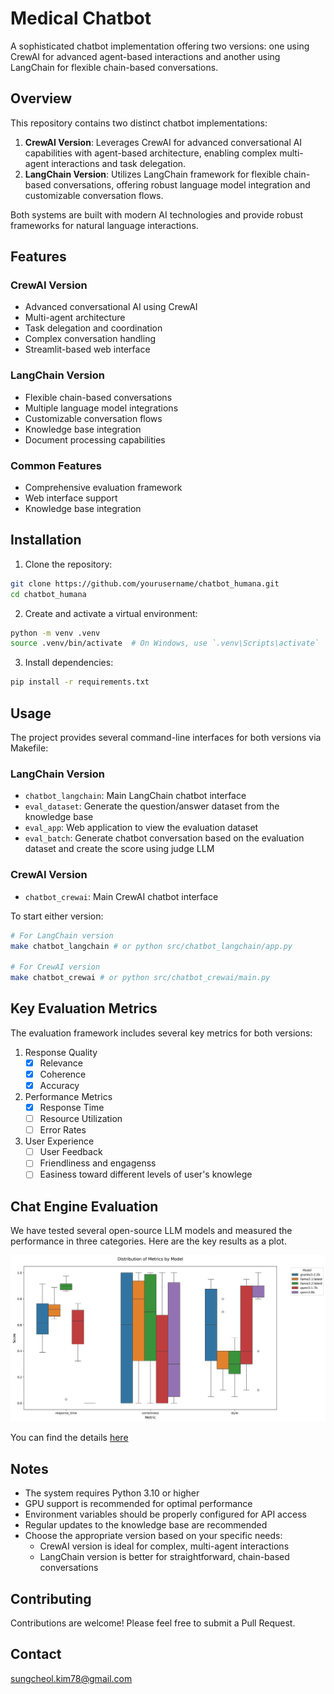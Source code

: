 # Medical Chatbot 

A sophisticated chatbot implementation offering two versions: one using CrewAI for advanced agent-based interactions and another using LangChain for flexible chain-based conversations.

## Overview

This repository contains two distinct chatbot implementations:

1. **CrewAI Version**: Leverages CrewAI for advanced conversational AI capabilities with agent-based architecture, enabling complex multi-agent interactions and task delegation.
2. **LangChain Version**: Utilizes LangChain framework for flexible chain-based conversations, offering robust language model integration and customizable conversation flows.

Both systems are built with modern AI technologies and provide robust frameworks for natural language interactions.

## Features

### CrewAI Version
- Advanced conversational AI using CrewAI
- Multi-agent architecture
- Task delegation and coordination
- Complex conversation handling
- Streamlit-based web interface

### LangChain Version
- Flexible chain-based conversations
- Multiple language model integrations
- Customizable conversation flows
- Knowledge base integration
- Document processing capabilities

### Common Features
- Comprehensive evaluation framework
- Web interface support
- Knowledge base integration

## Installation

1. Clone the repository:
```bash
git clone https://github.com/yourusername/chatbot_humana.git
cd chatbot_humana
```

2. Create and activate a virtual environment:
```bash
python -m venv .venv
source .venv/bin/activate  # On Windows, use `.venv\Scripts\activate`
```

3. Install dependencies:
```bash
pip install -r requirements.txt
```

## Usage

The project provides several command-line interfaces for both versions via Makefile:

### LangChain Version
- `chatbot_langchain`: Main LangChain chatbot interface
- `eval_dataset`: Generate the question/answer dataset from the knowledge base
- `eval_app`: Web application to view the evaluation dataset
- `eval_batch`: Generate chatbot conversation based on the evaluation dataset and create the score using judge LLM

### CrewAI Version
- `chatbot_crewai`: Main CrewAI chatbot interface

To start either version:
```bash
# For LangChain version
make chatbot_langchain # or python src/chatbot_langchain/app.py

# For CrewAI version
make chatbot_crewai # or python src/chatbot_crewai/main.py
```

## Key Evaluation Metrics

The evaluation framework includes several key metrics for both versions:

1. Response Quality
   - [x] Relevance
   - [x] Coherence
   - [x] Accuracy

2. Performance Metrics
   - [x] Response Time
   - [ ] Resource Utilization
   - [ ] Error Rates

3. User Experience
   - [ ] User Feedback
   - [ ] Friendliness and engagenss
   - [ ] Easiness toward different levels of user's knowlege

## Chat Engine Evaluation

We have tested several open-source LLM models and measured the performance in three categories. Here are the key results as a plot.

![](docs/figs/metrics_boxplot_by_model.png)

You can find the details [here](docs/opensource_model_performance.md)

## Notes

- The system requires Python 3.10 or higher
- GPU support is recommended for optimal performance
- Environment variables should be properly configured for API access
- Regular updates to the knowledge base are recommended
- Choose the appropriate version based on your specific needs:
  - CrewAI version is ideal for complex, multi-agent interactions
  - LangChain version is better for straightforward, chain-based conversations

## Contributing

Contributions are welcome! Please feel free to submit a Pull Request.

## Contact

sungcheol.kim78@gmail.com
